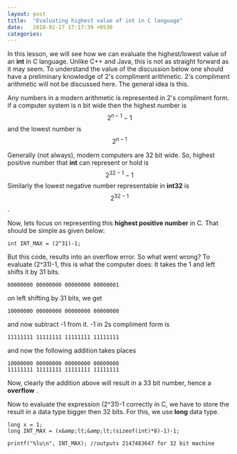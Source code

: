```yaml
---
layout: post
title:  "Evaluating highest value of int in C language"
date:   2018-02-17 17:17:39 +0530
categories: 
---
```

In this lesson, we will see how we can evaluate the highest/lowest value of an **int** in C language. Unlike C++ and Java, this is not as straight forward as it may seem. To understand the value of the discussion below one should have a preliminary knowledge of 2's compliment arithmetic. 2's compliment arithmetic will not be discussed here. The general idea is this. 

Any numbers in a modern arithmetic is represented in 2's compliment form.  if a computer system is n bit wide then the highest number is $$2^{n-1}-1$$ and the lowest number is $$2^{n-1}$$


Generally (not always), modern computers are 32 bit wide. So, highest positive number that **int** can represent or hold is $$2^{32-1}-1$$  Similarly the lowest negative number representable in **int32** is $$2^{32-1}$$.


Now, lets focus on representing this __highest positive number__ in C. That should be simple as given below:



```
int INT_MAX = (2^31)-1;

```
But this code, results into an overflow error. So what went wrong? To evaluate (2^31)-1, this is what the computer does: It takes the 1 and left shifts it by 31 bits.

```
00000000 00000000 00000000 00000001
```

on left shifting by 31 bits, we get
```
10000000 00000000 00000000 00000000
```

and now subtract -1 from it. -1 in 2s compliment form is
```
11111111 11111111 11111111 11111111
```
and now the following addition takes places
```
10000000 00000000 00000000 00000000
11111111 11111111 11111111 11111111
```

Now, clearly the addition above will result in a 33 bit number, hence a **overflow** .

Now to evaluate the expression (2^31)-1 correctly in C, we have to store the result in a data type bigger then 32 bits. For this, we use **long** data type.

```
long x = 1;
long INT_MAX = (x&amp;lt;&amp;lt;(sizeof(int)*8)-1)-1;

printf("%lu\n", INT_MAX); //outputs 2147483647 for 32 bit machine
```
